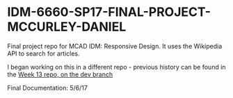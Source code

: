 # IDM-6660-SP17-FINAL-PROJECT-MCCURLEY-DANIEL

Final project repo for MCAD IDM: Responsive Design. It uses the Wikipedia API to search for articles.

I began working on this in a different repo - previous history can be found in the [Week 13 repo, on the dev branch](https://github.com/djmccurley/IDM-6660-20-SP17-MCCURLEY-DANIEL/tree/master/week_13) 

Final Documentation: 5/6/17
